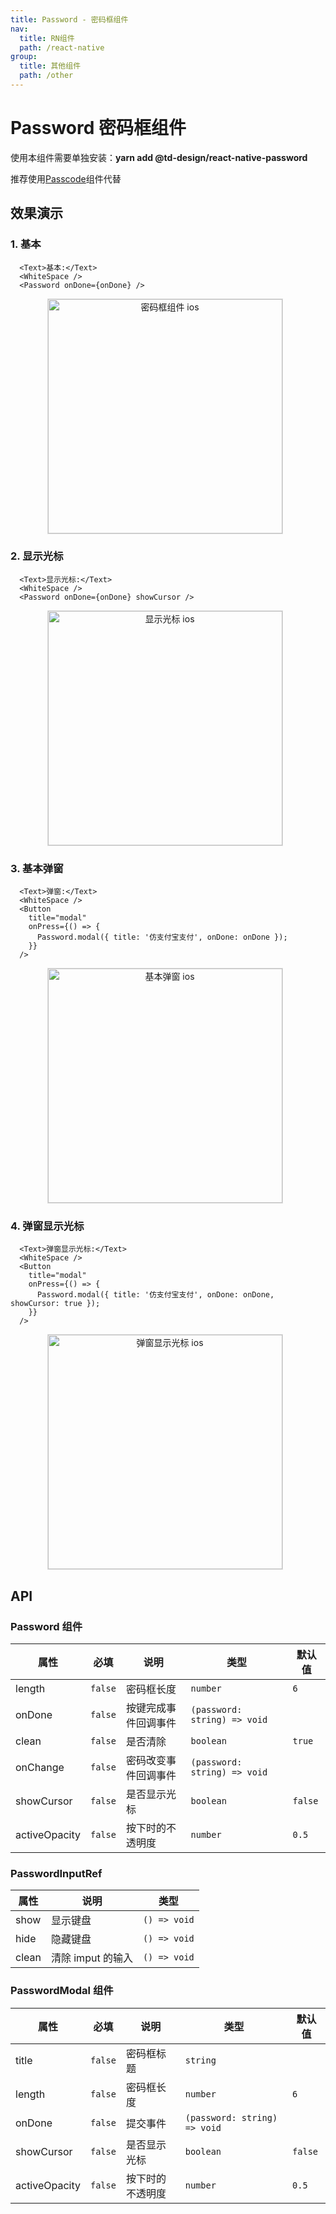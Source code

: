 ```yaml
---
title: Password - 密码框组件
nav:
  title: RN组件
  path: /react-native
group:
  title: 其他组件
  path: /other
---
```


# Password 密码框组件

使用本组件需要单独安装：**yarn add @td-design/react-native-password**

推荐使用[Passcode](feedback/passcode)组件代替

## 效果演示

### 1. 基本

```tsx | pure
  <Text>基本:</Text>
  <WhiteSpace />
  <Password onDone={onDone} />
```

<center>
  <figure>
    <img
      alt="密码框组件 ios"
      src="https://td-dev-public.oss-cn-hangzhou.aliyuncs.com/maoyes-app/1608963546617636014.gif"
      style="width: 375px; margin-right: 10px; border: 1px solid #ddd;"
    />
  </figure>
</center>

### 2. 显示光标

```tsx | pure
  <Text>显示光标:</Text>
  <WhiteSpace />
  <Password onDone={onDone} showCursor />
```

<center>
  <figure>
    <img
      alt="显示光标 ios"
      src="https://td-dev-public.oss-cn-hangzhou.aliyuncs.com/maoyes-app/1608963546603881375.gif"
      style="width: 375px; margin-right: 10px; border: 1px solid #ddd;"
    />
  </figure>
</center>

### 3. 基本弹窗

```tsx | pure
  <Text>弹窗:</Text>
  <WhiteSpace />
  <Button
    title="modal"
    onPress={() => {
      Password.modal({ title: '仿支付宝支付', onDone: onDone });
    }}
  />
```

<center>
  <figure>
    <img
      alt="基本弹窗 ios"
      src="https://td-dev-public.oss-cn-hangzhou.aliyuncs.com/maoyes-app/1608963546615332497.gif"
      style="width: 375px; margin-right: 10px; border: 1px solid #ddd;"
    />
  </figure>
</center>

### 4. 弹窗显示光标

```tsx | pure
  <Text>弹窗显示光标:</Text>
  <WhiteSpace />
  <Button
    title="modal"
    onPress={() => {
      Password.modal({ title: '仿支付宝支付', onDone: onDone, showCursor: true });
    }}
  />
```

<center>
  <figure>
    <img
      alt="弹窗显示光标 ios"
      src="https://td-dev-public.oss-cn-hangzhou.aliyuncs.com/maoyes-app/1608963548250977751.gif"
      style="width: 375px; margin-right: 10px; border: 1px solid #ddd;"
    />
  </figure>
</center>

## API

### Password 组件

| 属性          | 必填    | 说明                 | 类型                         | 默认值  |
| ------------- | ------- | -------------------- | ---------------------------- | ------- |
| length        | `false` | 密码框长度           | `number`                     | `6`     |
| onDone        | `false` | 按键完成事件回调事件 | `(password: string) => void` |         |
| clean         | `false` | 是否清除             | `boolean`                    | `true`  |
| onChange      | `false` | 密码改变事件回调事件 | `(password: string) => void` |         |
| showCursor    | `false` | 是否显示光标         | `boolean`                    | `false` |
| activeOpacity | `false` | 按下时的不透明度     | `number`                     | `0.5`   |

### PasswordInputRef

| 属性  | 说明              | 类型         |
| ----- | ----------------- | ------------ |
| show  | 显示键盘          | `() => void` |
| hide  | 隐藏键盘          | `() => void` |
| clean | 清除 imput 的输入 | `() => void` |

### PasswordModal 组件

| 属性          | 必填    | 说明             | 类型                         | 默认值  |
| ------------- | ------- | ---------------- | ---------------------------- | ------- |
| title         | `false` | 密码框标题       | `string`                     |         |
| length        | `false` | 密码框长度       | `number`                     | `6`     |
| onDone        | `false` | 提交事件         | `(password: string) => void` |         |
| showCursor    | `false` | 是否显示光标     | `boolean`                    | `false` |
| activeOpacity | `false` | 按下时的不透明度 | `number`                     | `0.5`   |
